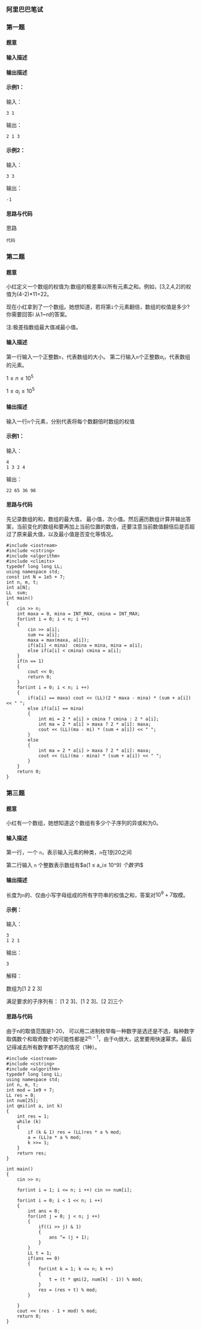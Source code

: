 ### 阿里巴巴笔试


### 第一题
#### 题意

#### 输入描述


#### 输出描述

#### 示例1：

输入：
```
3 1
```
输出：
```
2 1 3
```
#### 示例2：

输入：
```
3 3
```
输出：
```
-1
```

#### **思路与代码**

思路
```
代码

```

### 第二题 
#### 题意
小红定义一个数组的权值为:数组的极差乘以所有元素之和。例如，[3,2,4,2]的权值为(4-2)*11=22。

现在小红拿到了一个数组。她想知道，若将第`i`个元素翻倍，数组的权值是多少?你需要回答i 从1~n的答案。

注:极差指数组最大值减最小值。
#### 输入描述

第一行输入一个正整数`n`，代表数组的大小。
第二行输入`n`个正整数$a_i$，代表数组的元素。

$1 ≤ n≤ 10^5$

$1 ≤ a_i≤ 10^5$
#### 输出描述
输入一行`n`个元素，分别代表将每个数翻倍时数组的权值

#### 示例1：

输入：
```
4
1 3 2 4
```
输出：
```
22 65 36 98
```

#### **思路与代码**

先记录数组的和，数组的最大值， 最小值，次小值。然后遍历数组计算并输出答案，当前变化的数组和要再加上当前位置的数值，还要注意当前数值翻倍后是否超过了原来最大值，以及最小值是否变化等情况。
```
#include <iostream>
#include <cstring>
#include <algorithm>
#include <climits>
typedef long long LL;
using namespace std;
const int N = 1e5 + 7;
int n, m, t;
int a[N];
LL  sum;
int main()
{
    cin >> n;
    int maxa = 0, mina = INT_MAX, cmina = INT_MAX;
    for(int i = 0; i < n; i ++) 
    {
        cin >> a[i];
        sum += a[i];
        maxa = max(maxa, a[i]);
        if(a[i] < mina)  cmina = mina, mina = a[i];
        else if(a[i] < cmina) cmina = a[i];
    }
    if(n == 1) 
    {
        cout << 0;
        return 0;
    }
    for(int i = 0; i < n; i ++)
    {
        if(a[i] == maxa) cout << (LL)(2 * maxa - mina) * (sum + a[i]) << " ";
        else if(a[i] == mina) 
        {
            int mi = 2 * a[i] > cmina ? cmina : 2 * a[i];
            int ma = 2 * a[i] > maxa ? 2 * a[i]: maxa;
            cout << (LL)(ma - mi) * (sum + a[i]) << " ";
        }
        else
        {
            int ma = 2 * a[i] > maxa ? 2 * a[i]: maxa;
            cout << (LL)(ma - mina) * (sum + a[i]) << " ";
        }
    }
    return 0;
}
```

### 第三题 
#### 题意

小红有一个数组，她想知道这个数组有多少个子序列的异或和为0。

#### 输入描述
第一行，一个 `n`，表示输入元素的种类，`n`在1到20之间

第二行输入 `n` 个整数表示数组有$a(1 ≤ a_i≤ 10^9) $个数字$i$
#### 输出描述

长度为`n`的、仅由小写字母组成的所有字符串的权值之和，答案对$10^9 + 7$取模。
#### 示例：

输入：
```
3
1 2 1
```
输出：
```
3
```
解释：

数组为[1 2 2 3]

满足要求的子序列有：
[1 2 3]、[1 2 3]、[2 2]三个

#### **思路与代码**

由于n的取值范围是1-20， 可以用二进制枚举每一种数字是选还是不选，每种数字取偶数个和取奇数个的可能性都是$2^{a_i - 1}$，由于$a_i$很大，这里要用快速幂求。最后记得减去所有数字都不选的情况（1种）。

```
#include <iostream>
#include <cstring>
#include <algorithm>
typedef long long LL;
using namespace std;
int n, m, t;
int mod = 1e9 + 7;
LL res = 0;
int num[25];
int qmi(int a, int k)
{
    int res = 1;
    while (k)
    {
        if (k & 1) res = (LL)res * a % mod;
        a = (LL)a * a % mod;
        k >>= 1;
    }
    return res;
}

int main()
{
    cin >> n;
    
    for(int i = 1; i <= n; i ++) cin >> num[i];

    for(int i = 0; i < 1 << n; i ++)
    {
        int ans = 0;
        for(int j = 0; j < n; j ++)
        {
            if((i >> j) & 1)
            {
                ans ^= (j + 1);
            }
        }
        LL t = 1;
        if(ans == 0)
        {
            for(int k = 1; k <= n; k ++)
            {
                t = (t * qmi(2, num[k] - 1)) % mod;
            }
            res = (res + t) % mod;
        }
        
    }
    cout << (res - 1 + mod) % mod;
    return 0;
}
```
